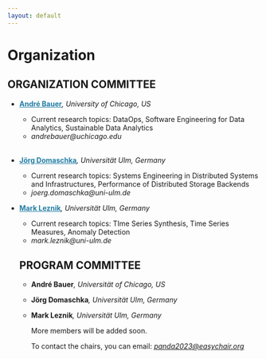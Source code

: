 ```yaml
---
layout: default
---
```

<h1><b>Organization</b></h1>

<h2><b>ORGANIZATION COMMITTEE</b></h2>
<ul>
<li>
<p> <a href="https://cs.uchicago.edu/people/andre-bauer/" style="color: #227da3"><b>André Bauer</b></a><i>, University of Chicago, US</i></p>
<ul>
<li>Current research topics: DataOps, Software Engineering for Data Analytics, Sustainable Data Analytics</li>
<li><i>andrebauer@uchicago.edu</i></li>
</ul>
</li>
<br>
<li>
<p><b> <a href="https://www.uni-ulm.de/in/omi/institut/persons/jd/" style="color: #227da3">Jörg Domaschka</a></b><i>, Universität Ulm, Germany</i></p>
<ul>
<li>Current research topics: Systems Engineering in Distributed Systems and Infrastructures, Performance of Distributed Storage Backends</li>
<li><i>joerg.domaschka@uni-ulm.de</i></li>
</ul>
</li>
</ul>
<ul>
<li>
<p> <a href="https://www.uni-ulm.de/in/omi/institut/persons/mark-leznik/" style="color: #227da3"><b>Mark Leznik</b></a><i>, Universität Ulm, Germany</i></p>
<ul>
<li>Current research topics: TIme Series Synthesis, Time Series Measures, Anomaly Detection</li>
<li><i>mark.leznik@uni-ulm.de</i></li>
</ul>

<h2><b>PROGRAM COMMITTEE</b></h2>
<ul>
<li>
<p> <b>André Bauer</b><i>, Universität of Chicago, US</i></p>
</li>
<li>
<p> <b>Jörg Domaschka</b><i>, Universität Ulm, Germany</i></p>
</li>
<li>
<p> <b>Mark Leznik</b><i>, Universität Ulm, Germany</i></p>
</li>
  
More members will be added soon.

To contact the chairs, you can email: <i style="color: #2db04b"> panda2023@easychair.org </i>




